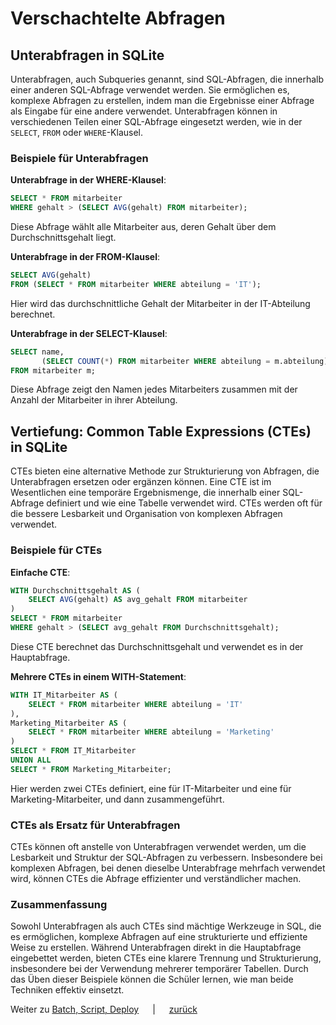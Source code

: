 # Verschachtelte Abfragen

## Unterabfragen in SQLite

Unterabfragen, auch Subqueries genannt, sind SQL-Abfragen, die innerhalb einer anderen SQL-Abfrage verwendet werden. Sie
ermöglichen es, komplexe Abfragen zu erstellen, indem man die Ergebnisse einer Abfrage als Eingabe für eine andere
verwendet. Unterabfragen können in verschiedenen Teilen einer SQL-Abfrage eingesetzt werden, wie in der `SELECT`, `FROM`
oder `WHERE`-Klausel.

### Beispiele für Unterabfragen

**Unterabfrage in der WHERE-Klausel**:
```sql
SELECT * FROM mitarbeiter 
WHERE gehalt > (SELECT AVG(gehalt) FROM mitarbeiter);
```
Diese Abfrage wählt alle Mitarbeiter aus, deren Gehalt über dem Durchschnittsgehalt liegt.

**Unterabfrage in der FROM-Klausel**:
```sql
SELECT AVG(gehalt) 
FROM (SELECT * FROM mitarbeiter WHERE abteilung = 'IT');
```
Hier wird das durchschnittliche Gehalt der Mitarbeiter in der IT-Abteilung berechnet.

**Unterabfrage in der SELECT-Klausel**:
```sql
SELECT name, 
       (SELECT COUNT(*) FROM mitarbeiter WHERE abteilung = m.abteilung) AS Abteilungsgröße 
FROM mitarbeiter m;
```
Diese Abfrage zeigt den Namen jedes Mitarbeiters zusammen mit der Anzahl der Mitarbeiter in ihrer Abteilung.

## Vertiefung: Common Table Expressions (CTEs) in SQLite

CTEs bieten eine alternative Methode zur Strukturierung von Abfragen, die Unterabfragen ersetzen oder ergänzen können.
Eine CTE ist im Wesentlichen eine temporäre Ergebnismenge, die innerhalb einer SQL-Abfrage definiert und wie eine
Tabelle verwendet wird. CTEs werden oft für die bessere Lesbarkeit und Organisation von komplexen Abfragen verwendet.

### Beispiele für CTEs

**Einfache CTE**:
```sql
WITH Durchschnittsgehalt AS (
    SELECT AVG(gehalt) AS avg_gehalt FROM mitarbeiter
)
SELECT * FROM mitarbeiter 
WHERE gehalt > (SELECT avg_gehalt FROM Durchschnittsgehalt);
```
Diese CTE berechnet das Durchschnittsgehalt und verwendet es in der Hauptabfrage.

**Mehrere CTEs in einem WITH-Statement**:
```sql
WITH IT_Mitarbeiter AS (
    SELECT * FROM mitarbeiter WHERE abteilung = 'IT'
),
Marketing_Mitarbeiter AS (
    SELECT * FROM mitarbeiter WHERE abteilung = 'Marketing'
)
SELECT * FROM IT_Mitarbeiter
UNION ALL
SELECT * FROM Marketing_Mitarbeiter;
```
Hier werden zwei CTEs definiert, eine für IT-Mitarbeiter und eine für Marketing-Mitarbeiter, und dann
zusammengeführt.

### CTEs als Ersatz für Unterabfragen

CTEs können oft anstelle von Unterabfragen verwendet werden, um die Lesbarkeit und Struktur der SQL-Abfragen zu
verbessern. Insbesondere bei komplexen Abfragen, bei denen dieselbe Unterabfrage mehrfach verwendet wird, können CTEs
die Abfrage effizienter und verständlicher machen.

### Zusammenfassung

Sowohl Unterabfragen als auch CTEs sind mächtige Werkzeuge in SQL, die es ermöglichen, komplexe Abfragen auf eine
strukturierte und effiziente Weise zu erstellen. Während Unterabfragen direkt in die Hauptabfrage eingebettet werden,
bieten CTEs eine klarere Trennung und Strukturierung, insbesondere bei der Verwendung mehrerer temporärer Tabellen.
Durch das Üben dieser Beispiele können die Schüler lernen, wie man beide Techniken effektiv einsetzt.

Weiter zu [Batch, Script, Deploy](../unterrichte/scripting_and_deploying.md) &emsp; | &emsp; [zurück](../datenbanken.md)
